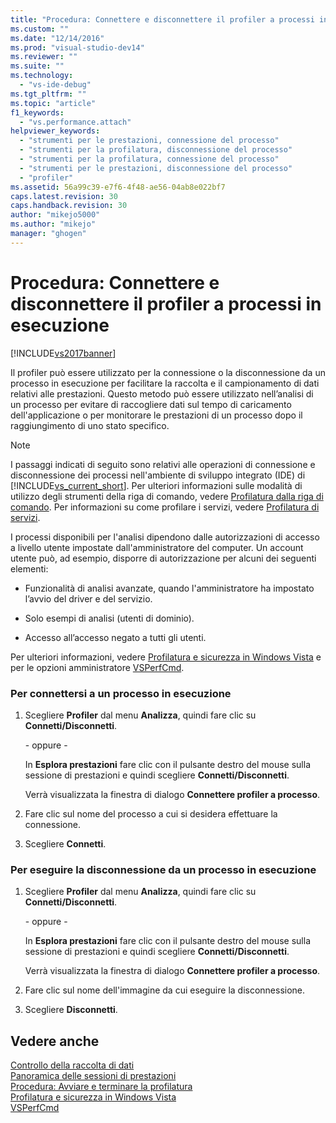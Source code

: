 ```yaml
---
title: "Procedura: Connettere e disconnettere il profiler a processi in esecuzione | Microsoft Docs"
ms.custom: ""
ms.date: "12/14/2016"
ms.prod: "visual-studio-dev14"
ms.reviewer: ""
ms.suite: ""
ms.technology: 
  - "vs-ide-debug"
ms.tgt_pltfrm: ""
ms.topic: "article"
f1_keywords: 
  - "vs.performance.attach"
helpviewer_keywords: 
  - "strumenti per le prestazioni, connessione del processo"
  - "strumenti per la profilatura, disconnessione del processo"
  - "strumenti per la profilatura, connessione del processo"
  - "strumenti per le prestazioni, disconnessione del processo"
  - "profiler"
ms.assetid: 56a99c39-e7f6-4f48-ae56-04ab8e022bf7
caps.latest.revision: 30
caps.handback.revision: 30
author: "mikejo5000"
ms.author: "mikejo"
manager: "ghogen"
---
```

# Procedura: Connettere e disconnettere il profiler a processi in esecuzione
[!INCLUDE[vs2017banner](../code-quality/includes/vs2017banner.md)]

Il profiler può essere utilizzato per la connessione o la disconnessione da un processo in esecuzione per facilitare la raccolta e il campionamento di dati relativi alle prestazioni.  Questo metodo può essere utilizzato nell’analisi di un processo per evitare di raccogliere dati sul tempo di caricamento dell'applicazione o per monitorare le prestazioni di un processo dopo il raggiungimento di uno stato specifico.  
  
> [!NOTE]
>  I passaggi indicati di seguito sono relativi alle operazioni di connessione e disconnessione dei processi nell'ambiente di sviluppo integrato \(IDE\) di [!INCLUDE[vs_current_short](../code-quality/includes/vs_current_short_md.md)].  Per ulteriori informazioni sulle modalità di utilizzo degli strumenti della riga di comando, vedere [Profilatura dalla riga di comando](../profiling/using-the-profiling-tools-from-the-command-line.md).  Per informazioni su come profilare i servizi, vedere [Profilatura di servizi](../profiling/command-line-profiling-of-services.md).  
  
 I processi disponibili per l'analisi dipendono dalle autorizzazioni di accesso a livello utente impostate dall'amministratore del computer.  Un account utente può, ad esempio, disporre di autorizzazione per alcuni dei seguenti elementi:  
  
-   Funzionalità di analisi avanzate, quando l'amministratore ha impostato l’avvio del driver e del servizio.  
  
-   Solo esempi di analisi \(utenti di dominio\).  
  
-   Accesso all’accesso negato a tutti gli utenti.  
  
 Per ulteriori informazioni, vedere [Profilatura e sicurezza in Windows Vista](../profiling/profiling-and-windows-vista-security.md) e per le opzioni amministratore [VSPerfCmd](../profiling/vsperfcmd.md).  
  
### Per connettersi a un processo in esecuzione  
  
1.  Scegliere **Profiler** dal menu **Analizza**, quindi fare clic su **Connetti\/Disconnetti**.  
  
     \- oppure \-  
  
     In **Esplora prestazioni** fare clic con il pulsante destro del mouse sulla sessione di prestazioni e quindi scegliere **Connetti\/Disconnetti**.  
  
     Verrà visualizzata la finestra di dialogo **Connettere profiler a processo**.  
  
2.  Fare clic sul nome del processo a cui si desidera effettuare la connessione.  
  
3.  Scegliere **Connetti**.  
  
### Per eseguire la disconnessione da un processo in esecuzione  
  
1.  Scegliere **Profiler** dal menu **Analizza**, quindi fare clic su **Connetti\/Disconnetti**.  
  
     \- oppure \-  
  
     In **Esplora prestazioni** fare clic con il pulsante destro del mouse sulla sessione di prestazioni e quindi scegliere **Connetti\/Disconnetti**.  
  
     Verrà visualizzata la finestra di dialogo **Connettere profiler a processo**.  
  
2.  Fare clic sul nome dell'immagine da cui eseguire la disconnessione.  
  
3.  Scegliere **Disconnetti**.  
  
## Vedere anche  
 [Controllo della raccolta di dati](../profiling/controlling-data-collection.md)   
 [Panoramica delle sessioni di prestazioni](../profiling/performance-session-overview.md)   
 [Procedura: Avviare e terminare la profilatura](../profiling/how-to-start-and-end-performance-data-collection.md)   
 [Profilatura e sicurezza in Windows Vista](../profiling/profiling-and-windows-vista-security.md)   
 [VSPerfCmd](../profiling/vsperfcmd.md)